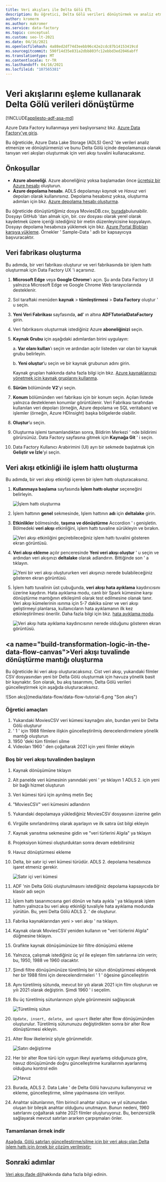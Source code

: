 ```yaml
---
title: Veri akışları ile Delta Gölü ETL
description: Bu öğretici, Delta Gölü verileri dönüştürmek ve analiz etmek için veri akışlarını kullanmaya yönelik adım adım yönergeler sağlar
author: kromerm
ms.author: makromer
ms.service: data-factory
ms.topic: conceptual
ms.custom: seo-lt-2021
ms.date: 04/16/2021
ms.openlocfilehash: 4a88ed2df74d3eebb96c42e2cdc87b14153419cd
ms.sourcegitcommit: 590f14d35e831a2dbb803fc12ebbd3ed2046abff
ms.translationtype: MT
ms.contentlocale: tr-TR
ms.lasthandoff: 04/16/2021
ms.locfileid: "107565381"
---
```

# <a name="transform-data-in-delta-lake-using-mapping-data-flows"></a>Veri akışlarını eşleme kullanarak Delta Gölü verileri dönüştürme

[!INCLUDE[appliesto-adf-asa-md](includes/appliesto-adf-asa-md.md)]

Azure Data Factory kullanmaya yeni başlıyorsanız bkz. [Azure Data Factory'ye giriş](introduction.md).

Bu öğreticide, Azure Data Lake Storage (ADLS) Gen2 'de verileri analiz etmenize ve dönüştürmenizi ve bunu Delta Gölü içinde depolamanıza olanak tanıyan veri akışları oluşturmak için veri akışı tuvalini kullanacaksınız.

## <a name="prerequisites"></a>Önkoşullar
* **Azure aboneliği**. Azure aboneliğiniz yoksa başlamadan önce [ücretsiz bir Azure hesabı](https://azure.microsoft.com/free/) oluşturun.
* **Azure depolama hesabı**. ADLS depolamayı *kaynak* ve *Havuz* veri depoları olarak kullanırsınız. Depolama hesabınız yoksa, oluşturma adımları için bkz. [Azure depolama hesabı oluşturma](../storage/common/storage-account-create.md).

Bu öğreticide dönüştürtiğimiz dosya MoviesDB.csv, [burada](https://github.com/kromerm/adfdataflowdocs/blob/master/sampledata/moviesDB2.csv)bulunabilir. Dosyayı GitHub 'dan almak için, bir. csv dosyası olarak yerel olarak kaydetmek üzere içeriği istediğiniz bir metin düzenleyicisine kopyalayın. Dosyayı depolama hesabınıza yüklemek için bkz. [Azure Portal Blobları karşıya yükleme](../storage/blobs/storage-quickstart-blobs-portal.md). Örnekler ' Sample-Data ' adlı bir kapsayıcıya başvuracaktır.

## <a name="create-a-data-factory"></a>Veri fabrikası oluşturma

Bu adımda, bir veri fabrikası oluşturur ve veri fabrikasında bir işlem hattı oluşturmak için Data Factory UX 'i açarsınız.

1. **Microsoft Edge** veya **Google Chrome**'ı açın. Şu anda Data Factory UI yalnızca Microsoft Edge ve Google Chrome Web tarayıcılarında desteklenir.
1. Sol taraftaki menüden **kaynak**  >  **tümleştirmesi**  >  **Data Factory** oluştur ' u seçin.
1. **Yeni Veri Fabrikası** sayfasında, **ad**' ın altına **ADFTutorialDataFactory** girin.
1. Veri fabrikasını oluşturmak istediğiniz Azure **aboneliğinizi** seçin.
1. **Kaynak Grubu** için aşağıdaki adımlardan birini uygulayın:

    a. **Var olanı kullan**’ı seçin ve ardından açılır listeden var olan bir kaynak grubu belirleyin.

    b. **Yeni oluştur**’u seçin ve bir kaynak grubunun adını girin. 
         
    Kaynak grupları hakkında daha fazla bilgi için bkz. [Azure kaynaklarınızı yönetmek için kaynak gruplarını kullanma](../azure-resource-manager/management/overview.md). 
1. **Sürüm** bölümünde **V2**'yi seçin.
1. **Konum** bölümünden veri fabrikası için bir konum seçin. Açılan listede yalnızca desteklenen konumlar görüntülenir. Veri Fabrikası tarafından kullanılan veri depoları (örneğin, Azure depolama ve SQL veritabanı) ve işlemler (örneğin, Azure HDInsight) başka bölgelerde olabilir.
1. **Oluştur**’u seçin.
1. Oluşturma işlemi tamamlandıktan sonra, Bildirim Merkezi ' nde bildirimi görürsünüz. Data Factory sayfasına gitmek için **Kaynağa Git** ' i seçin.
1. Data Factory Kullanıcı Arabirimini (UI) ayrı bir sekmede başlatmak için **Geliştir ve İzle**’yi seçin.

## <a name="create-a-pipeline-with-a-data-flow-activity"></a>Veri akışı etkinliği ile işlem hattı oluşturma

Bu adımda, bir veri akışı etkinliği içeren bir işlem hattı oluşturacaksınız.

1. **Kullanmaya başlama** sayfasında **İşlem hattı oluştur** seçeneğini belirleyin.

   ![İşlem hattı oluşturma](./media/doc-common-process/get-started-page.png)

1. İşlem hattının **genel** sekmesinde, Işlem hattının **adı** için **deltalake** girin.
1. **Etkinlikler** bölmesinde, **taşıma ve dönüştürme** Accordion ' ı genişletin. Bölmedeki **veri akışı** etkinliğini, işlem hattı tuvaline sürükleyin ve bırakın.

    ![Veri akışı etkinliğini geçirebileceğiniz işlem hattı tuvalini gösteren ekran görüntüsü.](media/tutorial-data-flow/activity1.png)
1. **Veri akışı ekleme** açılır penceresinde **Yeni veri akışı oluştur** ' u seçin ve ardından veri akışınızı **deltalake** olarak adlandırın. Bittiğinde son ' a tıklayın.

    ![Yeni bir veri akışı oluştururken veri akışınızı nerede bulabileceğiniz gösteren ekran görüntüsü.](media/tutorial-data-flow/activity2.png)
1. İşlem hattı tuvalinin üst çubuğunda, **veri akışı hata ayıklama** kaydırıcısını üzerine kaydırın. Hata ayıklama modu, canlı bir Spark kümesine karşı dönüştürme mantığının etkileşimli olarak test edilmesine olanak tanır. Veri akışı kümelerinin ısınma için 5-7 dakika sürer ve veri akışı geliştirmeyi planlarsa, kullanıcıların hata ayıklamanın ilk kez etkinleştirilmesi önerilir. Daha fazla bilgi için bkz. [hata ayıklama modu](concepts-data-flow-debug-mode.md).

    ![Veri akışı hata ayıklama kaydırıcısının nerede olduğunu gösteren ekran görüntüsü.](media/tutorial-data-flow/dataflow1.png)

## <a name="build-transformation-logic-in-the-data-flow-canvas&quot;></a>Veri akışı tuvalinde dönüştürme mantığı oluşturma

Bu öğreticide iki veri akışı oluşturacaksınız. Cist veri akışı, yukarıdaki filmler CSV dosyasından yeni bir Delta Gölü oluşturmak için havuza yönelik basit bir kaynaktır. Son olarak, bu akış tasarımını, Delta Gölü verileri güncelleştirmek için aşağıda oluşturacaksınız.

![Son akış](media/data-flow/data-flow-tutorial-6.png &quot;Son akış")

### <a name="tutorial-objectives"></a>Öğretici amaçları

1. Yukarıdaki MoviesCSV veri kümesi kaynağını alın, bundan yeni bir Delta Gölü oluşturur
1. ' 1 ' için 1988 filmlere ilişkin güncelleştirilmiş derecelendirmelere yönelik mantığı oluşturun
1. 1950 'deki tüm filmleri silme
1. Videoları 1960 ' den çoğaltarak 2021 için yeni filmler ekleyin

### <a name="start-from-a-blank-data-flow-canvas"></a>Boş bir veri akışı tuvalinden başlayın

1. Kaynak dönüşümüne tıklayın
1. Alt panelde veri kümesinin yanındaki yeni ' ye tıklayın 1 ADLS 2. için yeni bir bağlı hizmet oluşturun
1. Veri kümesi türü için ayrılmış metin Seç
1. "MoviesCSV" veri kümesini adlandırın 
1. Yukarıdaki depolamaya yüklediğiniz MoviesCSV dosyasının üzerine gelin
1. Virgülle sınırlandırılmış olarak ayarlayın ve ilk satıra üst bilgi ekleyin 
1. Kaynak yansıtma sekmesine gidin ve "veri türlerini Algıla" ya tıklayın
1. Projeksiyon kümesi oluşturduktan sonra devam edebilirsiniz 
1. Havuz dönüştürmesi ekleme
1. Delta, bir satır içi veri kümesi türüdür. ADLS 2. depolama hesabınıza işaret etmeniz gerekir.
   
   ![Satır içi veri kümesi](media/data-flow/data-flow-tutorial-5.png "Satır içi veri kümesi")

1. ADF 'nin Delta Gölü oluşturulmasını istediğiniz depolama kapsayıcıda bir klasör adı seçin
1. İşlem hattı tasarımcısına geri dönün ve hata ayıkla ' ya tıklayarak işlem hattını yalnızca bu veri akışı etkinliği tuvaliyle hata ayıklama modunda yürütün. Bu, yeni Delta Gölü ADLS 2. ' de oluşturur.
1. Fabrika kaynaklarından yeni > veri akışı ' na tıklayın. 
1. Kaynak olarak MoviesCSV yeniden kullanın ve "veri türlerini Algıla" düğmesine tıklayın.
1. Grafikte kaynak dönüşümünüze bir filtre dönüşümü ekleme
1. Yalnızca, çalışmak istediğiniz üç yıl ile eşleşen film satırlarına izin verin; bu, 1950, 1988 ve 1960 olacaktır.
1. Şimdi filtre dönüşümünüze türetilmiş bir sütun dönüştürmesi ekleyerek her bir 1988 filmi için derecelendirmeleri ' 1 ' öğesine güncelleştirin
1. Aynı türetilmiş sütunda, mevcut bir yılı alarak 2021 için film oluşturun ve yılı 2021 olarak değiştirin. Şimdi 1960 ' i seçelim.
1. Bu üç türetilmiş sütunlarınızın şöyle görünmesini sağlayacak

   ![Türetilmiş sütun](media/data-flow/data-flow-tutorial-2.png "Türetilmiş sütun")
   
1. ```Update, insert, delete, and upsert``` ilkeler alter Row dönüşümünden oluşturulur. Türetilmiş sütununuzu değiştirdikten sonra bir alter Row dönüştürmesi ekleyin.
1. Alter Row ilkeleriniz şöyle görünmelidir.

   ![Satırı değiştirme](media/data-flow/data-flow-tutorial-3.png "Satırı değiştirme")
   
1. Her bir alter Row türü için uygun ilkeyi ayarlamış olduğunuza göre, havuz dönüşümünde doğru güncelleştirme kurallarının ayarlanmış olduğunu kontrol edin

   ![Havuz](media/data-flow/data-flow-tutorial-4.png "Havuz")
   
1. Burada, ADLS 2. Data Lake ' de Delta Gölü havuzunu kullanıyoruz ve ekleme, güncelleştirme, silme yapılmasına izin veriliyor. 
1. Anahtar sütunlarının, film birincil anahtar sütunu ve yıl sütunundan oluşan bir bileşik anahtar olduğunu unutmayın. Bunun nedeni, 1960 satırlarını çoğaltarak sahte 2021 filmler oluşturuyoruz. Bu, benzersizlik sağlayarak mevcut satırları ararken çarpışmaları önler.

### <a name="download-completed-sample"></a>Tamamlanan örnek indir
[Aşağıda, Gölü satırları güncelleştirme/silme için bir veri akışı olan Delta işlem hattı için örnek bir çözüm verilmiştir:](https://github.com/kromerm/adfdataflowdocs/blob/master/sampledata/DeltaPipeline.zip)

## <a name="next-steps"></a>Sonraki adımlar

[Veri akışı ifade dili](data-flow-expression-functions.md)hakkında daha fazla bilgi edinin.
